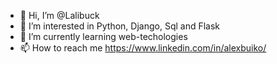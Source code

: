 - 👋 Hi, I’m @Lalibuck
- 👀 I’m interested in Python, Django, Sql and Flask
- 🌱 I’m currently learning web-techologies
- 📫 How to reach me https://www.linkedin.com/in/alexbuiko/

<!---
Lalibuck/Lalibuck is a ✨ special ✨ repository because its `README.md` (this file) appears on your GitHub profile.
You can click the Preview link to take a look at your changes.
--->

